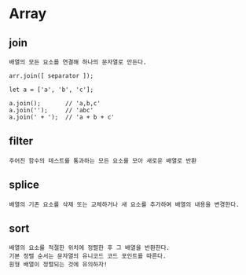 # Array

## join
    배열의 모든 요소를 연결해 하나의 문자열로 만든다.

    arr.join([ separator ]);

    let a = ['a', 'b', 'c'];

    a.join();       // 'a,b,c'
    a.join('');     // 'abc'
    a.join(' + ');  // 'a + b + c'

## filter
    주어진 함수의 테스트를 통과하는 모든 요소를 모아 새로운 배열로 반환

## splice
    배열의 기존 요소를 삭제 또는 교체하거나 새 요소를 추가하여 배열의 내용을 변경한다.

## sort
    배열의 요소를 적절한 위치에 정렬한 후 그 배열을 반환한다.
    기본 정렬 순서는 문자열의 유니코드 코드 포인트를 따른다.
    원형 배열이 정렬되는 것에 유의하자!